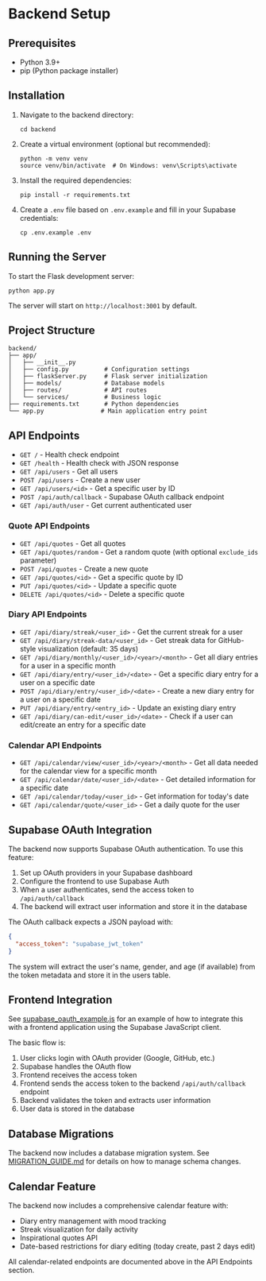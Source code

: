 # Backend Setup

## Prerequisites
- Python 3.9+
- pip (Python package installer)

## Installation

1. Navigate to the backend directory:
   ```
   cd backend
   ```

2. Create a virtual environment (optional but recommended):
   ```
   python -m venv venv
   source venv/bin/activate  # On Windows: venv\Scripts\activate
   ```

3. Install the required dependencies:
   ```
   pip install -r requirements.txt
   ```

4. Create a `.env` file based on `.env.example` and fill in your Supabase credentials:
   ```
   cp .env.example .env
   ```

## Running the Server

To start the Flask development server:
```
python app.py
```

The server will start on `http://localhost:3001` by default.

## Project Structure

```
backend/
├── app/
│   ├── __init__.py
│   ├── config.py          # Configuration settings
│   ├── flaskServer.py     # Flask server initialization
│   ├── models/            # Database models
│   ├── routes/            # API routes
│   └── services/          # Business logic
├── requirements.txt       # Python dependencies
└── app.py                # Main application entry point
```

## API Endpoints

- `GET /` - Health check endpoint
- `GET /health` - Health check with JSON response
- `GET /api/users` - Get all users
- `POST /api/users` - Create a new user
- `GET /api/users/<id>` - Get a specific user by ID
- `POST /api/auth/callback` - Supabase OAuth callback endpoint
- `GET /api/auth/user` - Get current authenticated user

### Quote API Endpoints

- `GET /api/quotes` - Get all quotes
- `GET /api/quotes/random` - Get a random quote (with optional `exclude_ids` parameter)
- `POST /api/quotes` - Create a new quote
- `GET /api/quotes/<id>` - Get a specific quote by ID
- `PUT /api/quotes/<id>` - Update a specific quote
- `DELETE /api/quotes/<id>` - Delete a specific quote

### Diary API Endpoints

- `GET /api/diary/streak/<user_id>` - Get the current streak for a user
- `GET /api/diary/streak-data/<user_id>` - Get streak data for GitHub-style visualization (default: 35 days)
- `GET /api/diary/monthly/<user_id>/<year>/<month>` - Get all diary entries for a user in a specific month
- `GET /api/diary/entry/<user_id>/<date>` - Get a specific diary entry for a user on a specific date
- `POST /api/diary/entry/<user_id>/<date>` - Create a new diary entry for a user on a specific date
- `PUT /api/diary/entry/<entry_id>` - Update an existing diary entry
- `GET /api/diary/can-edit/<user_id>/<date>` - Check if a user can edit/create an entry for a specific date

### Calendar API Endpoints

- `GET /api/calendar/view/<user_id>/<year>/<month>` - Get all data needed for the calendar view for a specific month
- `GET /api/calendar/date/<user_id>/<date>` - Get detailed information for a specific date
- `GET /api/calendar/today/<user_id>` - Get information for today's date
- `GET /api/calendar/quote/<user_id>` - Get a daily quote for the user

## Supabase OAuth Integration

The backend now supports Supabase OAuth authentication. To use this feature:

1. Set up OAuth providers in your Supabase dashboard
2. Configure the frontend to use Supabase Auth
3. When a user authenticates, send the access token to `/api/auth/callback`
4. The backend will extract user information and store it in the database

The OAuth callback expects a JSON payload with:
```json
{
  "access_token": "supabase_jwt_token"
}
```

The system will extract the user's name, gender, and age (if available) from the token metadata and store it in the users table.

## Frontend Integration

See [supabase_oauth_example.js](file:///d:/claario/backend/supabase_oauth_example.js) for an example of how to integrate this with a frontend application using the Supabase JavaScript client.

The basic flow is:
1. User clicks login with OAuth provider (Google, GitHub, etc.)
2. Supabase handles the OAuth flow
3. Frontend receives the access token
4. Frontend sends the access token to the backend `/api/auth/callback` endpoint
5. Backend validates the token and extracts user information
6. User data is stored in the database

## Database Migrations

The backend now includes a database migration system. See [MIGRATION_GUIDE.md](file:///d:/claario/backend/MIGRATION_GUIDE.md) for details on how to manage schema changes.

## Calendar Feature

The backend now includes a comprehensive calendar feature with:
- Diary entry management with mood tracking
- Streak visualization for daily activity
- Inspirational quotes API
- Date-based restrictions for diary editing (today create, past 2 days edit)

All calendar-related endpoints are documented above in the API Endpoints section.